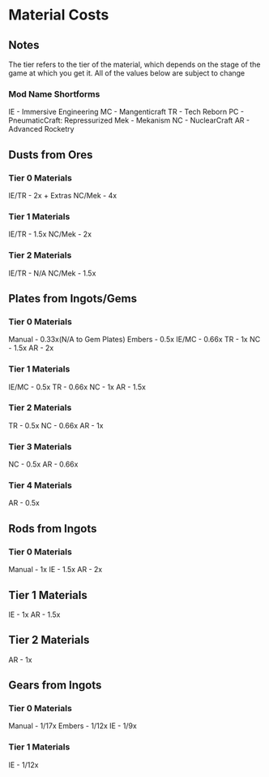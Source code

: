 # Material Costs

## Notes
The tier refers to the tier of the material, which depends on the stage of the game at which you get it. 
All of the values below are subject to change

### Mod Name Shortforms
IE - Immersive Engineering
MC - Mangenticraft
TR - Tech Reborn
PC - PneumaticCraft: Repressurized
Mek - Mekanism
NC - NuclearCraft
AR - Advanced Rocketry

## Dusts from Ores

### Tier 0 Materials
IE/TR - 2x + Extras
NC/Mek - 4x

### Tier 1 Materials
IE/TR - 1.5x
NC/Mek - 2x

### Tier 2 Materials
IE/TR - N/A
NC/Mek - 1.5x

## Plates from Ingots/Gems

### Tier 0 Materials
Manual - 0.33x(N/A to Gem Plates)
Embers - 0.5x
IE/MC - 0.66x
TR - 1x
NC - 1.5x
AR - 2x

### Tier 1 Materials
IE/MC - 0.5x
TR - 0.66x
NC - 1x
AR - 1.5x

### Tier 2 Materials
TR - 0.5x
NC - 0.66x
AR - 1x

### Tier 3 Materials
NC - 0.5x
AR - 0.66x

### Tier 4 Materials
AR - 0.5x

## Rods from Ingots

### Tier 0 Materials
Manual - 1x
IE - 1.5x
AR - 2x

## Tier 1 Materials
IE - 1x
AR - 1.5x

## Tier 2 Materials
AR - 1x

## Gears from Ingots

### Tier 0 Materials
Manual - 1/17x
Embers - 1/12x
IE - 1/9x

### Tier 1 Materials
IE - 1/12x